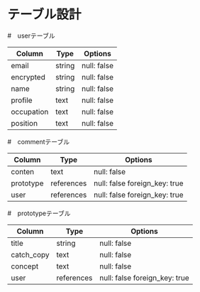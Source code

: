 # テーブル設計

#　userテーブル

| Column             | Type   | Options     |
| ------------------ | ------ | ----------- |
| email              | string | null: false |
| encrypted          | string | null: false |
| name               | string | null: false |
| profile            | text   | null: false |
| occupation         | text   | null: false |
| position           | text   | null: false |


#　commentテーブル

| Column             | Type   | Options     |
| ------------------ | ------ | ----------- |
| conten             | text   | null: false |
| prototype          | references | null: false foreign_key: true|
| user               | references | null: false foreign_key: true|

#　prototypeテーブル

| Column             | Type   | Options     |
| ------------------ | ------ | ----------- |
| title              | string | null: false |
| catch_copy         | text   | null: false |
| concept            | text   | null: false |
| user               | references | null: false  foreign_key: true|


